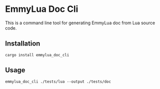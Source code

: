 # EmmyLua Doc Cli

This is a command line tool for generating EmmyLua doc from Lua source code.

## Installation

```shell
cargo install emmylua_doc_cli
```

## Usage

```shell
emmylua_doc_cli ./tests/lua --output ./tests/doc
```
